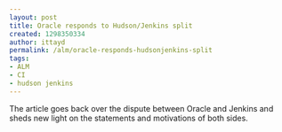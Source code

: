 ```yaml
---
layout: post
title: Oracle responds to Hudson/Jenkins split
created: 1298350334
author: ittayd
permalink: /alm/oracle-responds-hudsonjenkins-split
tags:
- ALM
- CI
- hudson jenkins
---
```

<p>The article goes back over the dispute between Oracle and Jenkins and sheds new light on the statements and motivations of both sides. </p>
